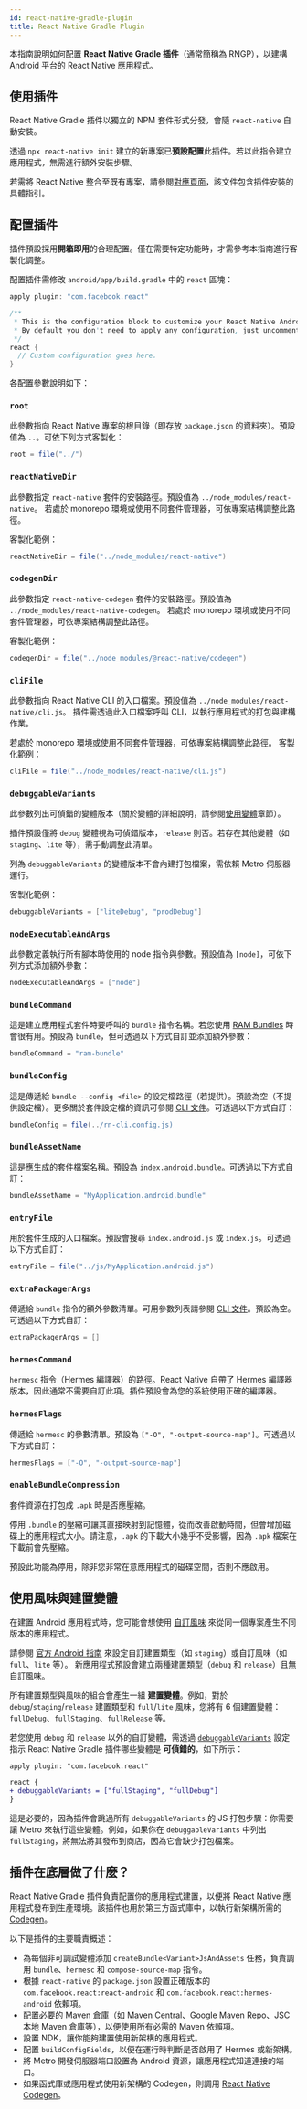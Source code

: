```yaml
---
id: react-native-gradle-plugin
title: React Native Gradle Plugin
---
```


本指南說明如何配置 **React Native Gradle 插件**（通常簡稱為 RNGP），以建構 Android 平台的 React Native 應用程式。

## 使用插件

React Native Gradle 插件以獨立的 NPM 套件形式分發，會隨 `react-native` 自動安裝。

透過 `npx react-native init` 建立的新專案已**預設配置**此插件。若以此指令建立應用程式，無需進行額外安裝步驟。

若需將 React Native 整合至既有專案，請參閱[對應頁面](/docs/next/integration-with-existing-apps#configuring-gradle)，該文件包含插件安裝的具體指引。

## 配置插件

插件預設採用**開箱即用**的合理配置。僅在需要特定功能時，才需參考本指南進行客製化調整。

配置插件需修改 `android/app/build.gradle` 中的 `react` 區塊：

```groovy
apply plugin: "com.facebook.react"

/**
 * This is the configuration block to customize your React Native Android app.
 * By default you don't need to apply any configuration, just uncomment the lines you need.
 */
react {
  // Custom configuration goes here.
}
```

各配置參數說明如下：

### `root`

此參數指向 React Native 專案的根目錄（即存放 `package.json` 的資料夾）。預設值為 `..`。可依下列方式客製化：

```groovy
root = file("../")
```

### `reactNativeDir`

此參數指定 `react-native` 套件的安裝路徑。預設值為 `../node_modules/react-native`。
若處於 monorepo 環境或使用不同套件管理器，可依專案結構調整此路徑。

客製化範例：

```groovy
reactNativeDir = file("../node_modules/react-native")
```

### `codegenDir`

此參數指定 `react-native-codegen` 套件的安裝路徑。預設值為 `../node_modules/react-native-codegen`。
若處於 monorepo 環境或使用不同套件管理器，可依專案結構調整此路徑。

客製化範例：

```groovy
codegenDir = file("../node_modules/@react-native/codegen")
```

### `cliFile`

此參數指向 React Native CLI 的入口檔案。預設值為 `../node_modules/react-native/cli.js`。
插件需透過此入口檔案呼叫 CLI，以執行應用程式的打包與建構作業。

若處於 monorepo 環境或使用不同套件管理器，可依專案結構調整此路徑。
客製化範例：

```groovy
cliFile = file("../node_modules/react-native/cli.js")
```

### `debuggableVariants`

此參數列出可偵錯的變體版本（關於變體的詳細說明，請參閱[使用變體](#using-variants)章節）。

插件預設僅將 `debug` 變體視為可偵錯版本，`release` 則否。若存在其他變體（如 `staging`、`lite` 等），需手動調整此清單。

列為 `debuggableVariants` 的變體版本不會內建打包檔案，需依賴 Metro 伺服器運行。

客製化範例：

```groovy
debuggableVariants = ["liteDebug", "prodDebug"]
```

### `nodeExecutableAndArgs`

此參數定義執行所有腳本時使用的 node 指令與參數。預設值為 `[node]`，可依下列方式添加額外參數：

```groovy
nodeExecutableAndArgs = ["node"]
```

### `bundleCommand`

這是建立應用程式套件時要呼叫的 `bundle` 指令名稱。若您使用 [RAM Bundles](https://reactnative.dev/docs/0.74/ram-bundles-inline-requires) 時會很有用。預設為 `bundle`，但可透過以下方式自訂並添加額外參數：

```groovy
bundleCommand = "ram-bundle"
```

### `bundleConfig`

這是傳遞給 `bundle --config <file>` 的設定檔路徑（若提供）。預設為空（不提供設定檔）。更多關於套件設定檔的資訊可參閱 [CLI 文件](https://github.com/react-native-community/cli/blob/main/docs/commands.md#bundle)。可透過以下方式自訂：

```groovy
bundleConfig = file(../rn-cli.config.js)
```

### `bundleAssetName`

這是應生成的套件檔案名稱。預設為 `index.android.bundle`。可透過以下方式自訂：

```groovy
bundleAssetName = "MyApplication.android.bundle"
```

### `entryFile`

用於套件生成的入口檔案。預設會搜尋 `index.android.js` 或 `index.js`。可透過以下方式自訂：

```groovy
entryFile = file("../js/MyApplication.android.js")
```

### `extraPackagerArgs`

傳遞給 `bundle` 指令的額外參數清單。可用參數列表請參閱 [CLI 文件](https://github.com/react-native-community/cli/blob/main/docs/commands.md#bundle)。預設為空。可透過以下方式自訂：

```groovy
extraPackagerArgs = []
```

### `hermesCommand`

`hermesc` 指令（Hermes 編譯器）的路徑。React Native 自帶了 Hermes 編譯器版本，因此通常不需要自訂此項。插件預設會為您的系統使用正確的編譯器。

### `hermesFlags`

傳遞給 `hermesc` 的參數清單。預設為 `["-O", "-output-source-map"]`。可透過以下方式自訂：

```groovy
hermesFlags = ["-O", "-output-source-map"]
```

### `enableBundleCompression`

套件資源在打包成 `.apk` 時是否應壓縮。

停用 `.bundle` 的壓縮可讓其直接映射到記憶體，從而改善啟動時間，但會增加磁碟上的應用程式大小。請注意，`.apk` 的下載大小幾乎不受影響，因為 `.apk` 檔案在下載前會先壓縮。

預設此功能為停用，除非您非常在意應用程式的磁碟空間，否則不應啟用。

## 使用風味與建置變體

在建置 Android 應用程式時，您可能會想使用 [自訂風味](https://developer.android.com/studio/build/build-variants#product-flavors) 來從同一個專案產生不同版本的應用程式。

請參閱 [官方 Android 指南](https://developer.android.com/studio/build/build-variants) 來設定自訂建置類型（如 `staging`）或自訂風味（如 `full`、`lite` 等）。
新應用程式預設會建立兩種建置類型（`debug` 和 `release`）且無自訂風味。

所有建置類型與風味的組合會產生一組 **建置變體**。例如，對於 `debug`/`staging`/`release` 建置類型和 `full`/`lite` 風味，您將有 6 個建置變體：`fullDebug`、`fullStaging`、`fullRelease` 等。

若您使用 `debug` 和 `release` 以外的自訂變體，需透過 [`debuggableVariants`](#debuggablevariants) 設定指示 React Native Gradle 插件哪些變體是 **可偵錯的**，如下所示：

```diff
apply plugin: "com.facebook.react"

react {
+ debuggableVariants = ["fullStaging", "fullDebug"]
}
```

這是必要的，因為插件會跳過所有 `debuggableVariants` 的 JS 打包步驟：你需要讓 Metro 來執行這些變體。例如，如果你在 `debuggableVariants` 中列出 `fullStaging`，將無法將其發布到商店，因為它會缺少打包檔案。

## 插件在底層做了什麼？

React Native Gradle 插件負責配置你的應用程式建置，以便將 React Native 應用程式發布到生產環境。該插件也用於第三方函式庫中，以執行新架構所需的 [Codegen](https://github.com/reactwg/react-native-new-architecture/blob/main/docs/codegen.md)。

以下是插件的主要職責概述：

- 為每個非可調試變體添加 `createBundle<Variant>JsAndAssets` 任務，負責調用 `bundle`、`hermesc` 和 `compose-source-map` 指令。
- 根據 `react-native` 的 `package.json` 設置正確版本的 `com.facebook.react:react-android` 和 `com.facebook.react:hermes-android` 依賴項。
- 配置必要的 Maven 倉庫（如 Maven Central、Google Maven Repo、JSC 本地 Maven 倉庫等），以便使用所有必需的 Maven 依賴項。
- 設置 NDK，讓你能夠建置使用新架構的應用程式。
- 配置 `buildConfigFields`，以便在運行時判斷是否啟用了 Hermes 或新架構。
- 將 Metro 開發伺服器端口設置為 Android 資源，讓應用程式知道連接的端口。
- 如果函式庫或應用程式使用新架構的 Codegen，則調用 [React Native Codegen](https://github.com/reactwg/react-native-new-architecture/blob/main/docs/codegen.md)。